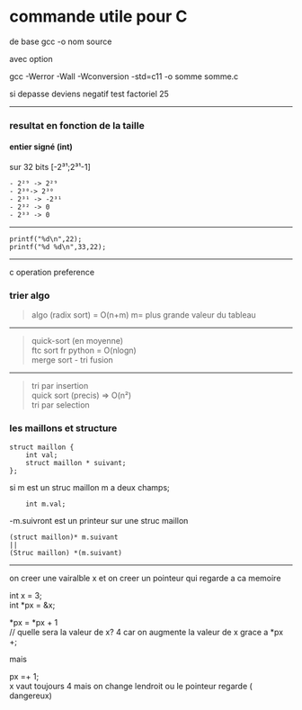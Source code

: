 # commande utile pour C

de base
gcc -o nom source

avec option

gcc -Werror -Wall -Wconversion -std=c11 -o somme somme.c


si depasse deviens negatif test factoriel 25


----
### resultat en fonction de la taille

#### entier signé (int)

sur 32 bits [-2³¹;2³¹-1]  

    - 2²⁹ -> 2²⁹  
    - 2³⁰-> 2³⁰  
    - 2³¹ -> -2³¹  
    - 2³² -> 0  
    - 2³³ -> 0  
----

    printf("%d\n",22);
    printf("%d %d\n",33,22);

---
c operation preference


### trier algo

>algo (radix sort) = O(n+m) m= plus grande valeur du tableau  
---
>quick-sort (en moyenne)  
>ftc sort fr python          = O(nlogn)  
>merge sort - tri fusion  
---  
>tri par insertion  
>quick sort (precis) => O(n²)  
>tri par selection  

### les maillons et structure
    struct maillon {
        int val;
        struct maillon * suivant;
    };

si m est un struc maillon m a deux champs;  

        int m.val;  

-m.suivront est un printeur sur une struc maillon  

    (struct maillon)* m.suivant
    ||
    (Struc maillon) *(m.suivant)

---
on creer une vairalble x et on creer un pointeur qui regarde a ca memoire  

int x = 3;  
int *px = &x;  

*px = *px + 1  
// quelle sera la valeur de x?
4
car on augmente la valeur de x grace a *px +;

mais 

px =+ 1;  
x vaut toujours 4 mais on change lendroit ou le pointeur regarde ( dangereux) 